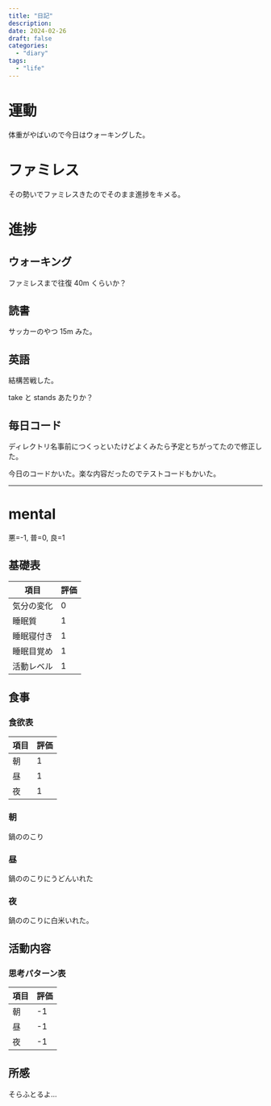 ```yaml
---
title: "日記"
description:
date: 2024-02-26
draft: false
categories:
  - "diary"
tags:
  - "life"
---
```


# 運動

体重がやばいので今日はウォーキングした。

# ファミレス

その勢いでファミレスきたのでそのまま進捗をキメる。

# 進捗

## ウォーキング

ファミレスまで往復 40m くらいか？

## 読書

サッカーのやつ 15m みた。

## 英語

結構苦戦した。

take と stands あたりか？

## 毎日コード

ディレクトリ名事前につくっといたけどよくみたら予定とちがってたので修正した。

今日のコードかいた。楽な内容だったのでテストコードもかいた。

---

# mental

悪=-1, 普=0, 良=1

## 基礎表

| 項目       | 評価 |
| ---------- | ---- |
| 気分の変化 | 0    |
| 睡眠質     | 1    |
| 睡眠寝付き | 1    |
| 睡眠目覚め | 1    |
| 活動レベル | 1    |

## 食事

### 食欲表

| 項目 | 評価 |
| ---- | ---- |
| 朝   | 1    |
| 昼   | 1    |
| 夜   | 1    |

### 朝

鍋ののこり

### 昼

鍋ののこりにうどんいれた

### 夜

鍋ののこりに白米いれた。

## 活動内容

### 思考パターン表

| 項目 | 評価 |
| ---- | ---- |
| 朝   | -1   |
| 昼   | -1   |
| 夜   | -1   |

## 所感

そらふとるよ...
